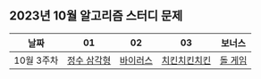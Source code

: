 ## 2023년 10월 알고리즘 스터디 문제

| 날짜 | 01 | 02 | 03 | 보너스 |
| :---: | :---: | :---: | :---: | :---: |
| 10월 3주차 | [정수 삼각형](https://www.acmicpc.net/problem/1932) | [바이러스](https://www.acmicpc.net/problem/2606) | [치킨치킨치킨](https://www.acmicpc.net/problem/16439) | [돌 게임](https://www.acmicpc.net/problem/9655) |
